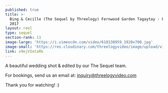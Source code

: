 ```yaml
---
published: true
title: >-
  Bing & Cecille (The Sequel by Threelogy) Fernwood Garden Tagaytay - February
  2017
layout: reel
type: sequel
section-rank: 11
image-large: 'https://i.vimeocdn.com/video/618330959_1920x700.jpg'
image-small: 'https://res.cloudinary.com/threelogyvideo/image/upload/v1528731017/bing.jpg'
link: v9ejVIetaRk
---
```

A beautiful wedding shot & edited by our The Sequel team.

For bookings, send us an email at: inquiry@threelogyvideo.com

Thank you for watching! :)
